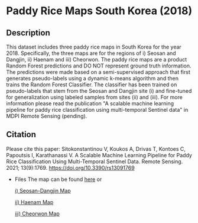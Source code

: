 # Paddy Rice Maps South Korea (2018)
## Description

This dataset includes three paddy rice maps in South Korea for the year 2018. Specifically, the three maps are for the regions of i) Seosan and Dangjin, ii) Haenam and iii) Cheorwon. The paddy rice maps are a product Random Forest predictions and DO NOT represent ground truth information. The predictions were made based on a semi-supervised approach that first generates pseudo-labels using a dynamic k-means algorithm and then trains the Random Forest Classifier. The classifier has been trained on pseudo-labels that stem from the Seosan and Dangjin site (i) and fine-tuned for generalization using labeled samples from sites (ii) and (iii). For more information please read the publication "A scalable machine learning pipeline for paddy rice classification using multi-temporal Sentinel data" in MDPI Remote Sensing (pending). 

## Citation 

Please cite this paper: Sitokonstantinou V, Koukos A, Drivas T, Kontoes C, Papoutsis I, Karathanassi V. A Scalable Machine Learning Pipeline for Paddy Rice Classification Using Multi-Temporal Sentinel Data. Remote Sensing. 2021; 13(9):1769. https://doi.org/10.3390/rs13091769

* Files 
The map can be found [here](https://noagr-my.sharepoint.com/:f:/g/personal/tdrivas_noa_gr/EvXUQly2P61GuOyczJ6QzFABNppnGRT3aDeEGK9Nw8yUuA?e=zdT3sA) or 

   [i)   Seosan-Dangjin Map](https://noagr-my.sharepoint.com/:i:/g/personal/tdrivas_noa_gr/EQsvzFLKz4VLjumidOb-YF0BQS0r7jxP7rhWGp9pajJKpw?e=mSpJ1z)

   [ii)  Haenam Map](https://noagr-my.sharepoint.com/:i:/g/personal/tdrivas_noa_gr/EYbyxpcq1W5Ds2o2E-0eSkEBZqnhSQa0lKOKd0C2l65Epw?e=NVhodR)

   [iii) Cheorwon Map](https://noagr-my.sharepoint.com/:i:/g/personal/tdrivas_noa_gr/EViL0QAmExdMjKjIz62NdGwBf3YGzjf-HAHnkdj8K7CFEg?e=B1foQc)
